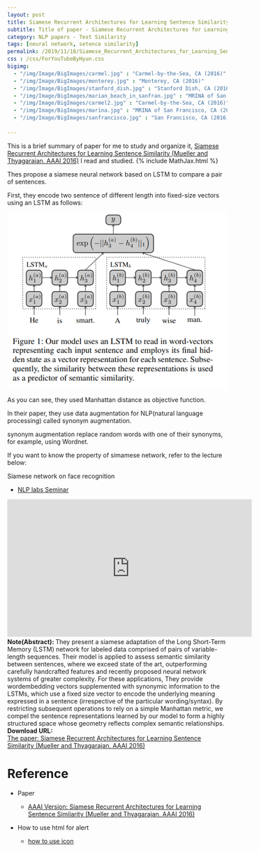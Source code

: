 ```yaml
---
layout: post
title: Siamese Recurrent Architectures for Learning Sentence Similarity
subtitle: Title of paper - Siamese Recurrent Architectures for Learning Sentence Similarity
category: NLP papers - Text Similarity
tags: [neural network, setence similarity]
permalink: /2019/11/18/Siamese_Recurrent_Architectures_for_Learning_Sentence_Similarity/
css : /css/ForYouTubeByHyun.css
bigimg: 
  - "/img/Image/BigImages/carmel.jpg" : "Carmel-by-the-Sea, CA (2016)"
  - "/img/Image/BigImages/monterey.jpg" : "Monterey, CA (2016)"
  - "/img/Image/BigImages/stanford_dish.jpg" : "Stanford Dish, CA (2016)"
  - "/img/Image/BigImages/marian_beach_in_sanfran.jpg" : "MRINA of San Francisco, CA (2016)"
  - "/img/Image/BigImages/carmel2.jpg" : "Carmel-by-the-Sea, CA (2016)"
  - "/img/Image/BigImages/marina.jpg" : "MRINA of San Francisco, CA (2016)"
  - "/img/Image/BigImages/sanfrancisco.jpg" : "San Francisco, CA (2016)"
  
---
```


This is a brief summary of paper for me to study and organize it, [Siamese Recurrent Architectures for Learning Sentence Similarity (Mueller and Thyagarajan. AAAI 2016)](https://www.aaai.org/ocs/index.php/AAAI/AAAI16/paper/viewPaper/12195) I read and studied. 
{% include MathJax.html %}

Thes propose a siamese neural network based on LSTM to compare a pair of sentences.

First, they encode two sentence of different length into fixed-size vectors using an LSTM as follows:

![Mueller and Thyagarajan. AAAI 2016](/img/Image/NaturalLanguageProcessing/NLPLabs/Paper_Investigation/Text_Similarity/2019-11-18-Siamese_Recurrent_Architectures_for_Learning_Sentence_Similarity/Siamese_LSTM_neural_network.PNG)

As you can see, they used Manhattan distance as objective function.

In their paper, they use data augmentation for NLP(natural language processing) called synonym augmentation.

synonym augmentation replace random words with one of their synonyms, for example, using Wordnet. 

If you want to know the property of simamese network, refer to the lecture below:

<div id="tutorial-section">

  <div id="tutorial-title">Siamese network on face recognition</div>

  <ul class="nav nav-pills">
    <li class="active"><a data-toggle="tab" href="#refrigerator">NLP labs Seminar</a></li>
  </ul>

  <div class="tab-content">
    <div id="refrigerator" class="tab-pane fade in active">
      <iframe width="560" height="315" src="https://www.youtube.com/embed/6jfw8MuKwpI" frameborder="0" allowfullscreen></iframe>
  </div>
    </div>
  </div>
</div>

<div class="alert alert-info" role="alert"><i class="fa fa-info-circle"></i> <b>Note(Abstract): </b>
They present a siamese adaptation of the Long Short-Term Memory (LSTM) network for labeled data comprised of pairs of variable-length sequences. Their model is applied to assess semantic similarity between sentences, where we exceed state of the art, outperforming carefully handcrafted features and recently proposed neural network systems of greater complexity. For these applications, They provide wordembedding vectors supplemented with synonymic information to the LSTMs, which use a fixed size vector to encode the underlying meaning expressed in a sentence (irrespective of the particular wording/syntax). By restricting subsequent operations to rely on a simple Manhattan metric, we compel the sentence representations learned by our model to form a highly structured space whose geometry reflects complex semantic relationships.
</div>
    
<div class="alert alert-success" role="alert"><i class="fa fa-paperclip fa-lg"></i> <b>Download URL: </b><br>
  <a href="https://www.aaai.org/ocs/index.php/AAAI/AAAI16/paper/viewPaper/12195">The paper: Siamese Recurrent Architectures for Learning Sentence Similarity (Mueller and Thyagarajan. AAAI 2016)</a>
</div>

# Reference 

- Paper 
  - [AAAI Version: Siamese Recurrent Architectures for Learning Sentence Similarity (Mueller and Thyagarajan. AAAI 2016)](https://www.aaai.org/ocs/index.php/AAAI/AAAI16/paper/viewPaper/12195)
  
- How to use html for alert
  - [how to use icon](http://idratherbewriting.com/documentation-theme-jekyll/mydoc_icons.html)































